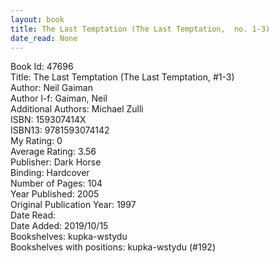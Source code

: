 ```yaml
---
layout: book
title: The Last Temptation (The Last Temptation,  no. 1-3)
date_read: None
---
```


Book Id: 47696<br />
Title: The Last Temptation (The Last Temptation, #1-3)<br />
Author: Neil Gaiman<br />
Author l-f: Gaiman, Neil<br />
Additional Authors: Michael Zulli<br />
ISBN: 159307414X<br />
ISBN13: 9781593074142<br />
My Rating: 0<br />
Average Rating: 3.56<br />
Publisher: Dark Horse<br />
Binding: Hardcover<br />
Number of Pages: 104<br />
Year Published: 2005<br />
Original Publication Year: 1997<br />
Date Read: <br />
Date Added: 2019/10/15<br />
Bookshelves: kupka-wstydu<br />
Bookshelves with positions: kupka-wstydu (#192)<br />

